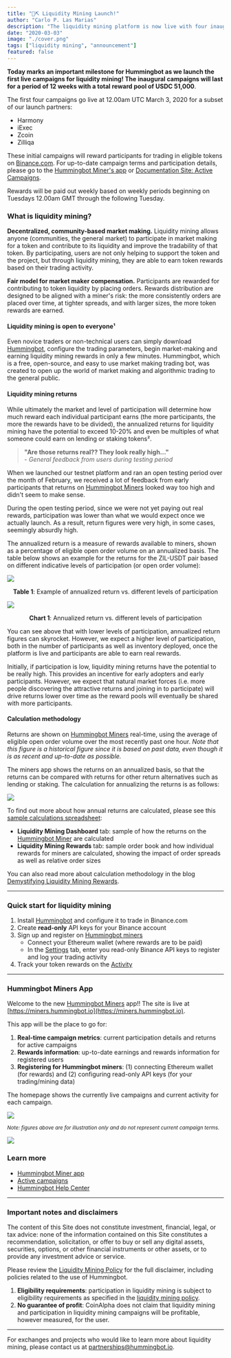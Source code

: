 ```yaml
---
title: "🌊⛏ Liquidity Mining Launch!"
author: "Carlo P. Las Marias"
description: "The liquidity mining platform is now live with four inaugural campaigns on Binance!"
date: "2020-03-03"
image: "./cover.png"
tags: ["liquidity mining", "announcement"]
featured: false
---
```


**Today marks an important milestone for Hummingbot as we launch the first live campaigns for liquidity mining! The inaugural campaigns will last for a period of 12 weeks with a total reward pool of USDC 51,000**.

The first four campaigns go live at 12.00am UTC March 3, 2020 for a subset of our launch partners:
- Harmony
- iExec
- Zcoin
- Zilliqa

These initial campaigns will reward participants for trading in eligible tokens on [Binance.com](https://binance.com).  For up-to-date campaign terms and participation details, please go to the [Hummingbot Miner's app](https://miners.hummingbot.io) or [Documentation Site: Active Campaigns](https://docs.hummingbot.io/miner/liquidity-mining/current-rewards&terms/#current-campaign-terms).

Rewards will be paid out weekly based on weekly periods beginning on Tuesdays 12.00am GMT through the following Tuesday.

<!-- more -->

### What is liquidity mining?

**Decentralized, community-based market making.** Liquidity mining allows anyone (communities, the general market) to participate in market making for a token and contribute to its liquidity and improve the tradability of that token.  By participating, users are not only helping to support the token and the project, but through liquidity mining, they are able to earn token rewards based on their trading activity.

**Fair model for market maker compensation.** Participants are rewarded for contributing to token liquidity by placing orders.  Rewards distribution are designed to be aligned with a miner's risk: the more consistently orders are placed over time, at tighter spreads, and with larger sizes, the more token rewards are earned.

#### Liquidity mining is open to everyone¹

Even novice traders or non-technical users can simply download [Hummingbot](https://hummingbot.io), configure the trading parameters, begin market-making and earning liquidity mining rewards in only a few minutes.  Hummingbot, which is a free, open-source, and easy to use market making trading bot, was created to open up the world of market making and algorithmic trading to the general public.

#### Liquidity mining returns

While ultimately the market and level of participation will determine how much reward each individual participant earns (the more participants, the more the rewards have to be divided), the annualized returns for liquidity mining have the potential to exceed 10-20% and even be multiples of what someone could earn on lending or staking tokens².

> **"Are those returns real?? They look really high..."** <br/>- *General feedback from users during testing period*

When we launched our testnet platform and ran an open testing period over the month of February, we received a lot of feedback from early participants that returns on [Hummingbot Miners](https://miners.hummingbot.io) looked way too high and didn't seem to make sense.

During the open testing period, since we were not yet paying out real rewards, participation was lower than what we would expect once we actually launch.  As a result, return figures were very high, in some cases, seemingly absurdly high.

The annualized return is a measure of rewards available to miners, shown as a percentage of eligible open order volume on an annualized basis.  The table below shows an example for the returns for the ZIL-USDT pair based on different indicative levels of participation (or open order volume):

![](return-sensitivity.png)

<center><b>Table 1</b>: Example of annualized return vs. different levels of participation</center>

![](annualized-return-chart.png)

<center><b>Chart 1</b>: Annualized return vs. different levels of participation</center>

You can see above that with lower levels of participation, annualized return figures can skyrocket.  However, we expect a higher level of participation, both in the number of participants as well as inventory deployed, once the platform is live and participants are able to earn real rewards.

Initially, if participation is low, liquidity mining returns have the potential to be really high.  This provides an incentive for early adopters and early participants.  However, we expect that natural market forces (i.e. more people discovering the attractive returns and joining in to participate) will drive returns lower over time as the reward pools will eventually be shared with more participants.

#### Calculation methodology

Returns are shown on [Hummingbot Miners](https://miners.hummingbot.io) real-time, using the average of eligible open order volume over the most recently past one hour.  *Note that this figure is a historical figure since it is based on past data, even though it is as recent and up-to-date as possible.*

The miners app shows the returns on an annualized basis, so that the returns can be compared with returns for other return alternatives such as lending or staking.  The calculation for annualizing the returns is as follows:

![](annualized-return.png)

To find out more about how annual returns are calculated, please see this [sample calculations spreadsheet](https://bit.ly/liquidityminingcalc):
- **Liquidity Mining Dashboard** tab: sample of how the returns on the [Hummingbot Miner](https://miners.hummingbot.io) are calculated
- **Liquidity Mining Rewards** tab: sample order book and how individual rewards for miners are calculated, showing the impact of order spreads as well as relative order sizes

You can also read more about calculation methodology in the blog [Demystifying Liquidity Mining Rewards](/blog/2019-12-liquidity-mining-rewards/).

---

### Quick start for liquidity mining

1. Install [Hummingbot](https://hummingbot.io) and configure it to trade in Binance.com
2. Create **read-only** API keys for your Binance account
3. Sign up and register on [Hummingbot miners](https://miners.hummingbot.io)
    - Connect your Ethereum wallet (where rewards are to be paid)
    - In the [Settings](https://miners.hummingbot.io/settings) tab, enter you read-only Binance API keys to register and log your trading activity
4. Track your token rewards on the [Activity](https://miners.hummingbot.io/activity)

---

### Hummingbot Miners App

Welcome to the new [Hummingbot Miners](https://miners.hummingbot.io) app!! The site is live at [https://miners.hummingbot.io](https://miners.hummingbot.io).

This app will be the place to go for:

1. **Real-time campaign metrics**: current participation details and returns for active campaigns
2. **Rewards information**: up-to-date earnings and rewards information for registered users
3. **Registering for Hummingbot miners**: (1) connecting Ethereum wallet (for rewards) and (2) configuring read-only API keys (for your trading/mining data) 

The homepage shows the currently live campaigns and current activity for each campaign.

![](miners-dashboard.png)



<small><i>Note: figures above are for illustration only and do not represent current campaign terms.</i></small>



![](miners-dashboard-labels.png)



### Learn more

- [Hummingbot Miner app](https://miners.hummingbot.io)
- [Active campaigns](https://docs.hummingbot.io/miner/liquidity-mining/current-rewards&terms/#current-campaign-terms)
- [Hummingbot Help Center](https://hummingbot.zendesk.com/hc/en-us)

---

### Important notes and disclaimers

The content of this Site does not constitute investment, financial, legal, or tax advice: none of the information contained on this Site constitutes a recommendation, solicitation, or offer to buy or sell any digital assets, securities, options, or other financial instruments or other assets, or to provide any investment advice or service.

Please review the [Liquidity Mining Policy](/liquidity-mining-policy/) for the full disclaimer, including policies related to the use of Hummingbot.

1. **Eligibility requirements**: participation in liquidity mining is subject to eligibility requirements as specified in the [liquidity mining policy](https://hummingbot.io/liquidity-mining-policy/).
2. **No guarantee of profit**: CoinAlpha does not claim that liquidity mining and participation in liquidity mining campaigns will be profitable, however measured, for the user.

---

For exchanges and projects who would like to learn more about liquidity mining, please contact us at [partnerships@hummingbot.io](mailto:partnerships@hummingbot.io).



